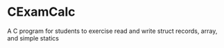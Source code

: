 # CExamCalc
A C program for students to exercise read and write struct records, array, and simple statics
